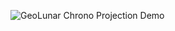 ![GeoLunar Chrono Projection Demo](https://raw.githubusercontent.com/K-Yama2010/GeoLunar_Chrono_Projection/images/1.gif)
